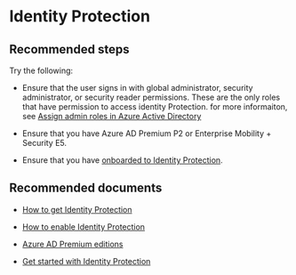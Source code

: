 <properties
    pageTitle="Identity Protection"
    description="Identity Protection"
    service="microsoft.aad"
    resource="Microsoft_AAD_ProtectionCenter"
    authors="zhchia"
    displayOrder=""
    selfHelpType="generic"
    supportTopicIds="32542231"
    resourceTags=""
    productPesIds="14785"
    cloudEnvironments="public"
    />

# Identity Protection

## **Recommended steps**

Try the following:

* Ensure that the user signs in with global administrator, security administrator, or security reader permissions. These are the only roles that have permission to access identity Protection. for more informaiton, see [Assign admin roles in Azure Active Directory](https://docs.microsoft.com/azure/active-directory/active-directory-assign-admin-roles-azure-portal)

* Ensure that you have Azure AD Premium P2 or Enterprise Mobility + Security E5.

* Ensure that you have [onboarded to Identity Protection](https://aka.ms/IPSignUp). 

## **Recommended documents**

* [How to get Identity Protection](https://aka.ms/emstrial)

* [How to enable Identity Protection](https://docs.microsoft.com/azure/active-directory/active-directory-identityprotection-enable)

* [Azure AD Premium editions](https://docs.microsoft.com/azure/active-directory/active-directory-editions) <br>

* [Get started with Identity Protection](https://docs.microsoft.com/azure/active-directory/active-directory-identityprotection#getting-started)
